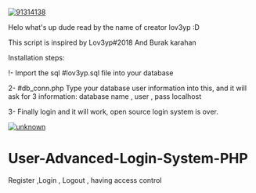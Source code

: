 <a href="https://mvods.com/lov3yp"><img src="https://i.ibb.co/RTbG1cr/91314138.png" alt="91314138" border="0"></a>

Helo what's up dude read by the name of creator lov3yp :D

This script is inspired by Lov3yp#2018 And Burak karahan

Installation steps:

!- Import the sql #lov3yp.sql file into your database

2- #db_conn.php Type your database user information into this, and it will ask for 3 information: database name , user , pass localhost

3- Finally login and it will work, open source login system is over.


<a href="https://mvods.com/lov3yp"><img src="https://i.ibb.co/bdxTNdB/unknown.png" alt="unknown" border="0"></a>














# User-Advanced-Login-System-PHP
Register ,Login , Logout , having access control
